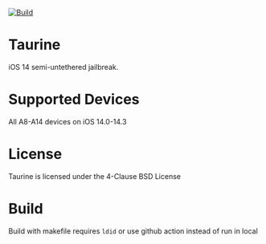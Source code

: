 [![Build](https://github.com/pwned4ever/Th0r_iOS14/actions/workflows/build.yml/badge.svg)](https://github.com/pwned4ever/Th0r_iOS14/actions/workflows/build.yml)
# Taurine

iOS 14 semi-untethered jailbreak.

# Supported Devices

All A8-A14 devices on iOS 14.0-14.3

# License

Taurine is licensed under the 4-Clause BSD License

# Build
Build with makefile requires `ldid` or use github action instead of run in local
